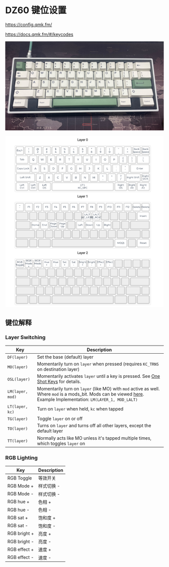 # DZ60 键位设置
https://config.qmk.fm/

https://docs.qmk.fm/#/keycodes

![实物图](./keyboard.JPG)

![键位图](./layout.png)

## 键位解释
### Layer Switching

|Key             |Description                                                                       |
|----------------|----------------------------------------------------------------------------------|
|`DF(layer)`     |Set the base (default) layer                                                      |
|`MO(layer)`     |Momentarily turn on `layer` when pressed (requires `KC_TRNS` on destination layer)|
|`OSL(layer)`    |Momentarily activates `layer` until a key is pressed. See [One Shot Keys](one_shot_keys.md) for details. |
|`LM(layer, mod)`|Momentarily turn on `layer` (like MO) with `mod` active as well.  Where `mod` is a mods_bit.  Mods can be viewed [here](mod_tap.md).  Example Implementation: `LM(LAYER_1, MOD_LALT)`|
|`LT(layer, kc)` |Turn on `layer` when held, `kc` when tapped                                       |
|`TG(layer)`     |Toggle `layer` on or off                                                          |
|`TO(layer)`     |Turns on `layer` and turns off all other layers, except the default layer |
|`TT(layer)`     |Normally acts like MO unless it's tapped multiple times, which toggles `layer` on |

### RGB Lighting
|Key             |Description                                                                       |
|----------------|----------------------------------------------------------------------------------|
| RGB Toggle     | 等效开关   |
| RGB Mode +     | 样式切换 - |
| RGB Mode -     | 样式切换 - |
| RGB hue +      | 色相 + |
| RGB hue -      | 色相 - |
| RGB sat +      | 饱和度 + |
| RGB sat -      | 饱和度 - |
| RGB bright +   | 亮度 + |
| RGB bright -   | 亮度 - |
| RGB effect +   | 速度 + |
| RGB effect -   | 速度 - |